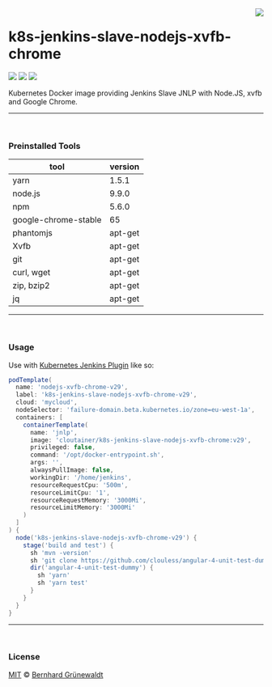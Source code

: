 <img src="https://cloutainer.github.io/documentation/images/cloutainer.svg?v5" align="right">

# k8s-jenkins-slave-nodejs-xvfb-chrome

[![](https://codeclou.github.io/doc/badges/generated/docker-image-size-430.svg)](https://hub.docker.com/r/cloutainer/k8s-jenkins-slave-nodejs-xvfb-chrome/tags/) [![](https://codeclou.github.io/doc/badges/generated/docker-from-ubuntu-16.04.svg)](https://www.ubuntu.com/) [![](https://codeclou.github.io/doc/badges/generated/docker-run-as-non-root.svg)](https://docs.docker.com/engine/reference/builder/#/user)

Kubernetes Docker image providing Jenkins Slave JNLP with Node.JS, xvfb and Google Chrome.


-----
&nbsp;

### Preinstalled Tools

| tool | version |
|------|---------|
| yarn | 1.5.1 |
| node.js | 9.9.0 |
| npm | 5.6.0 |
| google-chrome-stable | 65 |
| phantomjs | apt-get |
| Xvfb | apt-get |
| git | apt-get |
| curl, wget | apt-get |
| zip, bzip2 | apt-get |
| jq | apt-get |

-----
&nbsp;

### Usage

Use with [Kubernetes Jenkins Plugin](https://github.com/jenkinsci/kubernetes-plugin) like so:

```groovy
podTemplate(
  name: 'nodejs-xvfb-chrome-v29',
  label: 'k8s-jenkins-slave-nodejs-xvfb-chrome-v29',
  cloud: 'mycloud',
  nodeSelector: 'failure-domain.beta.kubernetes.io/zone=eu-west-1a',
  containers: [
    containerTemplate(
      name: 'jnlp',
      image: 'cloutainer/k8s-jenkins-slave-nodejs-xvfb-chrome:v29',
      privileged: false,
      command: '/opt/docker-entrypoint.sh',
      args: '',
      alwaysPullImage: false,
      workingDir: '/home/jenkins',
      resourceRequestCpu: '500m',
      resourceLimitCpu: '1',
      resourceRequestMemory: '3000Mi',
      resourceLimitMemory: '3000Mi'
    )
  ]
) {
  node('k8s-jenkins-slave-nodejs-xvfb-chrome-v29') {
    stage('build and test') {
      sh 'mvn -version'
      sh 'git clone https://github.com/clouless/angular-4-unit-test-dummy.git'
      dir('angular-4-unit-test-dummy') {
        sh 'yarn'
        sh 'yarn test'
      }
    }
  }
}
```


-----
&nbsp;

### License

[MIT](https://github.com/cloutainer/k8s-jenkins-slave-nodejs-xvfb-chrome/blob/master/LICENSE) © [Bernhard Grünewaldt](https://github.com/clouless)
